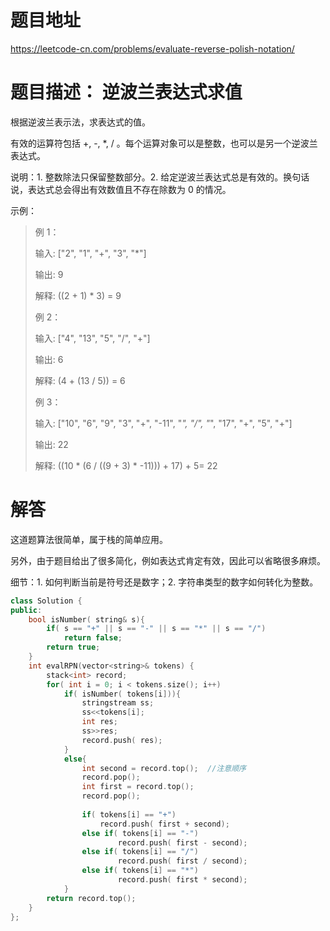 # 题目地址

https://leetcode-cn.com/problems/evaluate-reverse-polish-notation/

# 题目描述： 逆波兰表达式求值

根据逆波兰表示法，求表达式的值。

有效的运算符包括 +, -, *, / 。每个运算对象可以是整数，也可以是另一个逆波兰表达式。

说明：1. 整数除法只保留整数部分。2. 给定逆波兰表达式总是有效的。换句话说，表达式总会得出有效数值且不存在除数为 0 的情况。

示例：
>例 1：
>
>输入: ["2", "1", "+", "3", "*"]
>
>输出: 9
>
>解释: ((2 + 1) * 3) = 9
>
>例 2：
>
>输入: ["4", "13", "5", "/", "+"]
>
>输出: 6
>
>解释: (4 + (13 / 5)) = 6
>
>例 3：
>
>输入: ["10", "6", "9", "3", "+", "-11", "*", "/", "*", "17", "+", "5", "+"]
>
>输出: 22
>
>解释:   ((10 * (6 / ((9 + 3) * -11))) + 17) + 5= 22



# 解答
这道题算法很简单，属于栈的简单应用。

另外，由于题目给出了很多简化，例如表达式肯定有效，因此可以省略很多麻烦。

细节：1. 如何判断当前是符号还是数字；2. 字符串类型的数字如何转化为整数。

```cpp
class Solution {
public:
    bool isNumber( string& s){
        if( s == "+" || s == "-" || s == "*" || s == "/")
            return false;
        return true;
    }
    int evalRPN(vector<string>& tokens) {
        stack<int> record;
        for( int i = 0; i < tokens.size(); i++)
            if( isNumber( tokens[i])){
                stringstream ss;
                ss<<tokens[i];
                int res;
                ss>>res;
                record.push( res);
            }
            else{
                int second = record.top();  //注意顺序
                record.pop();
                int first = record.top();
                record.pop();
                
                if( tokens[i] == "+")
                    record.push( first + second);
                else if( tokens[i] == "-")
                        record.push( first - second);
                else if( tokens[i] == "/")
                        record.push( first / second);     
                else if( tokens[i] == "*")
                        record.push( first * second);
            }
        return record.top();
    }
};
```

